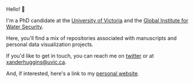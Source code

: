 Hello! 👋 

I'm a PhD candidate at the [University of Victoria](http://www.groundwaterscienceandsustainability.org/) and the [Global Institute for Water Security](http://water.usask.ca/). 

Here, you'll find a mix of repositories associated with manuscripts and personal data visualization projects. 

If you'd like to get in touch, you can reach me on [twitter](https://twitter.com/xander_huggins) or at <xanderhuggins@uvic.ca>. <br/>

And, if interested, here's a link to my [personal website](https://xanderhuggins.github.io/).
